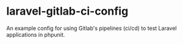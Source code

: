 # laravel-gitlab-ci-config
An example config for using Gitlab's pipelines (ci/cd) to test Laravel applications in phpunit.
